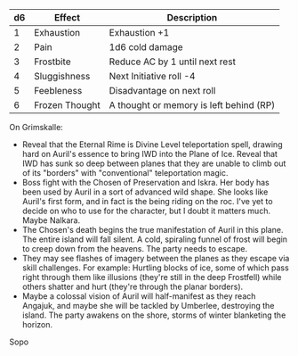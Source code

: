 | d6  | Effect         | Description                             |
| --- | -------------- | --------------------------------------- |
| 1   | Exhaustion     | Exhaustion +1                           |
| 2   | Pain           | 1d6 cold damage                         |
| 3   | Frostbite      | Reduce AC by 1 until next rest          |
| 4   | Sluggishness   | Next Initiative roll -4                 |
| 5   | Feebleness     | Disadvantage on next roll               |
| 6   | Frozen Thought | A thought or memory is left behind (RP) | 


On Grimskalle:

- Reveal that the Eternal Rime is Divine Level teleportation spell, drawing hard on Auril's essence to bring IWD into the Plane of Ice. Reveal that IWD has sunk so deep between planes that they are unable to climb out of its "borders" with "conventional" teleportation magic.
- Boss fight with the Chosen of Preservation and Iskra. Her body has been used by Auril in a sort of advanced wild shape. She looks like Auril's first form, and in fact is the being riding on the roc. I've yet to decide on who to use for the character, but I doubt it matters much. Maybe Nalkara.
- The Chosen's death begins the true manifestation of Auril in this plane. The entire island will fall silent. A cold, spiraling funnel of frost will begin to creep down from the heavens. The party needs to escape.
- They may see flashes of imagery between the planes as they escape via skill challenges. For example: Hurtling blocks of ice, some of which pass right through them like illusions (they're still in the deep Frostfell) while others shatter and hurt (they're through the planar borders).
- Maybe a colossal vision of Auril will half-manifest as they reach Angajuk, and maybe she will be tackled by Umberlee, destroying the island. The party awakens on the shore, storms of winter blanketing the horizon.


Sopo